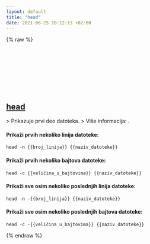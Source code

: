 ```yaml
---
layout: default
title: "head"
date: 2021-06-25 18:12:13 +02:00
---
```

{% raw %}
<h2 id="head">
  <a href="/sh/common/head.html">head</a> <a href="#head"><svg class="icon">
    <use href="/assets/images/unicode_sprite.svg#link" />
  </svg></a>
</h2>
> Prikazuje prvi deo datoteka.
> Više informacija: <https://www.gnu.org/software/coreutils/head>.

#### Prikaži prvih nekoliko linija datoteke:
```shell
head -n {{broj_linija}} {{naziv_datoteke}}
```
#### Prikaži prvih nekoliko bajtova datoteke:
```shell
head -c {{veličina_u_bajtovima}} {{naziv_datoteke}}
```
#### Prikaži sve osim nekoliko poslednjih linija datoteke:
```shell
head -n -{{broj_linija}} {{naziv_datoteke}}
```
#### Prikaži sve osim nekoliko poslednjih bajtova datoteke:
```shell
head -c -{{veličina_u_bajtovima}} {{naziv_datoteke}}
```
{% endraw %}